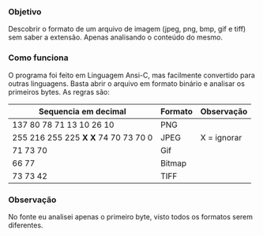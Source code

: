 ### Objetivo
Descobrir o formato de um arquivo de imagem (jpeg, png, bmp, gif e tiff) sem saber a extensão. Apenas analisando o conteúdo do mesmo.

### Como funciona
O programa foi feito em Linguagem Ansi-C, mas facilmente convertido para outras linguagens.
Basta abrir o arquivo em formato binário e analisar os primeiros bytes. As regras são:

Sequencia em decimal | Formato | Observação
------------ | ------------- | -------------
137 80 78 71 13 10 26 10 | PNG |
255 216 255 225 **X X** 74 70 73 70 0 | JPEG | X = ignorar
71 73 70 | Gif |
66 77 | Bitmap |
73 73 42 | TIFF |

### Observação
No fonte eu analisei apenas o primeiro byte, visto todos os formatos serem diferentes.
